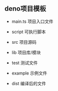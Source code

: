 ## deno项目模板

+ main.ts 项目入口文件

+ script 可执行脚本

+ src 项目源码

+ lib 项目库/模块 

+ test 测试文件

+ example 示例文件

+ dist 编译后的文件


